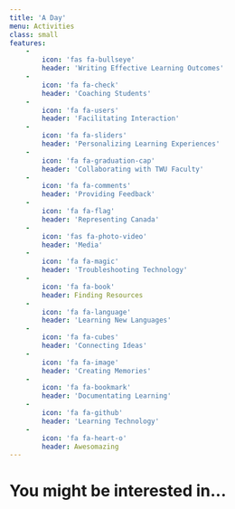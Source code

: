 ```yaml
---
title: 'A Day'
menu: Activities
class: small
features:
    -
        icon: 'fas fa-bullseye'
        header: 'Writing Effective Learning Outcomes'
    -
        icon: 'fa fa-check'
        header: 'Coaching Students'
    -
        icon: 'fa fa-users'
        header: 'Facilitating Interaction'
    -
        icon: 'fa fa-sliders'
        header: 'Personalizing Learning Experiences'
    -
        icon: 'fa fa-graduation-cap'
        header: 'Collaborating with TWU Faculty'
    -
        icon: 'fa fa-comments'
        header: 'Providing Feedback'
    -
        icon: 'fa fa-flag'
        header: 'Representing Canada'
    -
        icon: 'fas fa-photo-video'
        header: 'Media'
    -
        icon: 'fa fa-magic'
        header: 'Troubleshooting Technology'
    -
        icon: 'fa fa-book'
        header: Finding Resources
    -
        icon: 'fa fa-language'
        header: 'Learning New Languages'
    -
        icon: 'fa fa-cubes'
        header: 'Connecting Ideas'
    -
        icon: 'fa fa-image'
        header: 'Creating Memories'
    -
        icon: 'fa fa-bookmark'
        header: 'Documentating Learning'
    -
        icon: 'fa fa-github'
        header: 'Learning Technology'
    -
        icon: 'fa fa-heart-o'
        header: Awesomazing
---
```


# You might be interested in...
